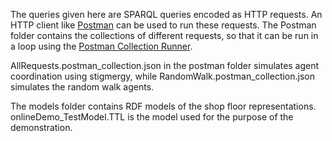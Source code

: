 The queries given here are SPARQL queries encoded as HTTP requests. An HTTP client like [Postman](https://www.postman.com/downloads/) can be used to run these requests. The Postman folder contains the collections of different requests, so that it can be run in a loop using the [Postman Collection Runner](https://learning.postman.com/docs/running-collections/intro-to-collection-runs/). 

AllRequests.postman_collection.json in the postman folder simulates agent coordination using stigmergy, while RandomWalk.postman_collection.json simulates the random walk agents.

The models folder contains RDF models of the shop floor representations. onlineDemo_TestModel.TTL is the model used for the purpose of the demonstration.
